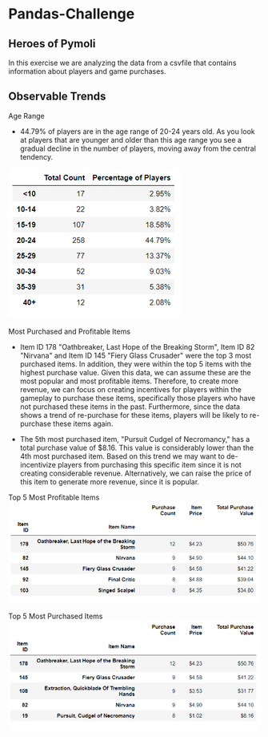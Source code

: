 # Pandas-Challenge

## Heroes of Pymoli 

In this exercise we are analyzing the data from a csvfile that contains information about players and game purchases.

## Observable Trends

Age Range

* 44.79% of players are in the age range of 20-24 years old. As you look at players that are younger and older than this age range you see a gradual decline in the number of players, moving away from the central tendency.

![Age Range](images/image1.png)

Most Purchased and Profitable Items

* Item ID 178 "Oathbreaker, Last Hope of the Breaking Storm", Item ID 82 "Nirvana" and Item ID 145 "Fiery Glass Crusader" were the top 3 most purchased items. In addition, they were within the top 5 items with the highest purchase value. Given this data, we can assume these are the most popular and 
most profitable items. Therefore, to create more revenue, we can focus on creating incentives for players within the gameplay to purchase these items, specifically those players who have not purchased these items in the past. Furthermore, since the data shows a trend of re-purchase for these items, players
will be likely to re-purchase these items again.

* The 5th most purchased item, "Pursuit Cudgel of Necromancy," has a total purchase value of $8.16. This value is considerably lower than the 4th most purchased item. 
Based on this trend we may want to de-incentivize players from purchasing this specific item since it is not creating considerable revenue. Alternatively, we can raise the price of this item to generate more revenue, since it is popular. 

Top 5 Most Profitable Items
![Profit](images/image3.png)

Top 5 Most Purchased Items
![Purchase](images/image2.png)



